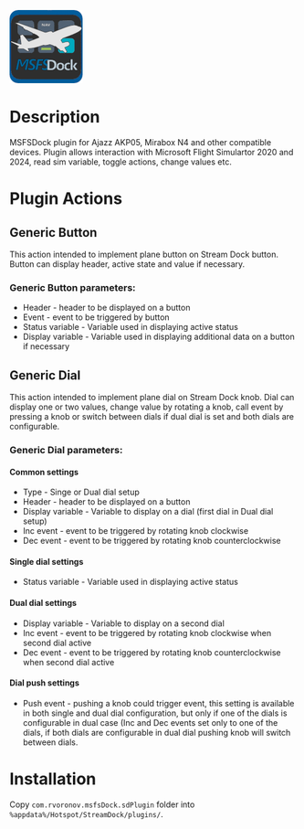 ![screenshot](com.rvoronov.msfsDock.sdPlugin/images/plugin_icon.png)
# Description

MSFSDock plugin for Ajazz AKP05, Mirabox N4 and other compatible devices. Plugin allows interaction with Microsoft Flight Simulartor 2020 and 2024, read sim variable, toggle actions, change values etc.

# Plugin Actions
## Generic Button
This action intended to implement plane button on Stream Dock button. Button can display header, active state and value if necessary.
### Generic Button parameters:
- Header - header to be displayed on a button
- Event - event to be triggered by button
- Status variable - Variable used in displaying active status
- Display variable - Variable used in displaying additional data on a button if necessary

## Generic Dial
This action intended to implement plane dial on Stream Dock knob. Dial can display one or two values, change value by rotating a knob, call event by pressing a knob or switch between dials if dual dial is set and both dials are configurable.
### Generic Dial parameters:
#### Common settings
- Type - Singe or Dual dial setup
- Header - header to be displayed on a button
- Display variable - Variable to display on a dial (first dial in Dual dial setup)
- Inc event - event to be triggered by rotating knob clockwise
- Dec event - event to be triggered by rotating knob counterclockwise
#### Single dial settings
- Status variable - Variable used in displaying active status
#### Dual dial settings
- Display variable - Variable to display on a second dial
- Inc event - event to be triggered by rotating knob clockwise when second dial active
- Dec event - event to be triggered by rotating knob counterclockwise when second dial active
#### Dial push settings
- Push event - pushing a knob could trigger event, this setting is available in both single and dual dial configuration, but only if one of the dials is configurable in dual case (Inc and Dec events set only to one of the dials, if both dials are configurable in dual dial pushing knob will switch between dials.

# Installation

Copy `com.rvoronov.msfsDock.sdPlugin` folder into `%appdata%/Hotspot/StreamDock/plugins/`.
